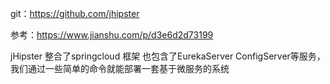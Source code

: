 git：https://github.com/jhipster

参考：https://www.jianshu.com/p/d3e6d2d73199

jHipster 整合了springcloud 框架 也包含了EurekaServer ConfigServer等服务，我们通过一些简单的命令就能部署一套基于微服务的系统

